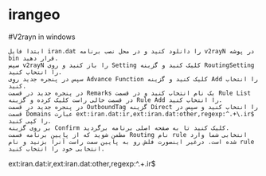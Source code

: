 # irangeo

#V2rayn in windows



    ابتدا فایل iran.dat را دانلود کنید و در محل نصب برنامه v2rayN در پوشه bin قرار دهید.
    سپس v2rayN را باز کنید و روی Setting کلیک کنید و گزینه RoutingSetting را انتخاب کنید.
    سپس در پنجره جدید روِی Advance Function کلیک کنید و گزینه Add را انتخاب کنید.
    در پنجره جدید در قسمت Remarks یک نام انتخاب کنید و در قسمت Rule List در قسمت خالی راست کلیک کرده و گزینه Rule Add را انتخاب کنید.
    در پنجره جدید در قسمت OutboundTag گزینه Direct را انتخاب کنید و سپس در قسمت Domains عبارت ext:iran.dat:ir,ext:iran.dat:other,regexp:^.+\.ir$ را کپی کنید.
    بر روی گزینه Confirm کلیک کنید تا به صفحه اصلی برنامه برگردید.
    مطمن شوید که از پایین برنامه فسمت Routing نام rule انتخابی شما وارد شده است. درغیر اینصورت فلش رو به پایین سمت راست آنرا بزنید و نام rule انتخابی خود را انتخاب کنید.



ext:iran.dat:ir,ext:iran.dat:other,regexp:^.+\.ir$
